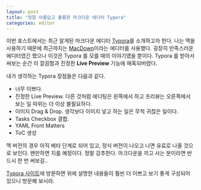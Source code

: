 ```yaml
---
layout: post
title: "정말 아름답고 훌륭한 마크다운 에디터 Typora"
categories: editor
---
```


이번 포스트에서는 최근 알게된 마크다운 에디터 [Typora](https://www.typora.io/)를 소개하고자 한다. 나는 맥을 사용하기 때문에 최근까지는 [MacDown](http://macdown.uranusjr.com/)이라는 에디터를 사용했다. 굉장히 만족스러운 에디터였긴 했으나 이것은 Typora 를 모를 때의 이야기였을 뿐이다. Typora 를 받아서 써보는 순간 이 깔끔함과 진정한 **Live Preview** 기능에 매혹되버렸다.

내가 생각하는 Typora 장점들은 다음과 같다.

* 너무 이쁘다.
* 진정한 Live Preview. 다른 것처럼 에디팅은 왼쪽에서 하고 프리뷰는 오른쪽에서 보는 일 따위는 더 이상 불필요하다.
* 이미지 Drag & Drop. 생각보다 이미지 넣고 하는 일은 무척 귀찮은 일이다.
* Tasks Checkbox 결합.
* YAML Front Matters
* ToC 생성

맥 버전의 경우 아직 베타 단계로 되어 있고, 정식 버전이 나오고 나면 유료로 나올 것으로 보인다. 왠만하면 지를 예정이다. 정말 강추한다. 마크다운을 끼고 사는 분이라면 반드시 한 번 써보길..

[Typora 사이트](https://www.typora.io/)에 방문하면 위에 설명한 내용들이 훨씬 더 이쁘고 보기 좋게 구성되어 있으니 방문해 보시라.